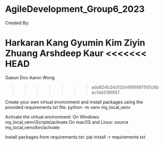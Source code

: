 # AgileDevelopment_Group6_2023

Created By:

Harkaran Kang
Gyumin Kim
Ziyin Zhuang
Arshdeep Kaur
<<<<<<< HEAD
=======
Gaeun Doo
Aaron Wong
>>>>>>> ada824b24d12b14f869811fd1c6bac1dd3188f47

Create your own virtual environment and install packages using the provided requirements.txt file:
python -m venv my_local_venv

Activate the virtual environment:
On Windows:
my_local_venv\Scripts\activate
On macOS and Linux:
source my_local_venv/bin/activate

Install packages from requirements.txt:
pip install -r requirements.txt
